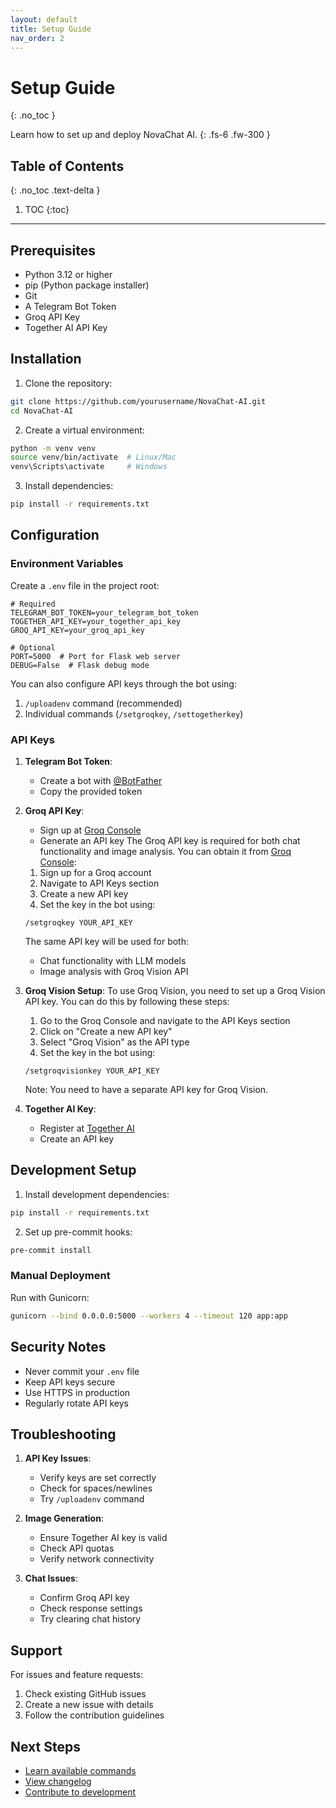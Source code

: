 ```yaml
---
layout: default
title: Setup Guide
nav_order: 2
---
```


# Setup Guide
{: .no_toc }

Learn how to set up and deploy NovaChat AI.
{: .fs-6 .fw-300 }

## Table of Contents
{: .no_toc .text-delta }

1. TOC
{:toc}

---

## Prerequisites

- Python 3.12 or higher
- pip (Python package installer)
- Git
- A Telegram Bot Token
- Groq API Key
- Together AI API Key

## Installation

1. Clone the repository:
```bash
git clone https://github.com/yourusername/NovaChat-AI.git
cd NovaChat-AI
```

2. Create a virtual environment:
```bash
python -m venv venv
source venv/bin/activate  # Linux/Mac
venv\Scripts\activate     # Windows
```

3. Install dependencies:
```bash
pip install -r requirements.txt
```

## Configuration

### Environment Variables

Create a `.env` file in the project root:
```env
# Required
TELEGRAM_BOT_TOKEN=your_telegram_bot_token
TOGETHER_API_KEY=your_together_api_key
GROQ_API_KEY=your_groq_api_key

# Optional
PORT=5000  # Port for Flask web server
DEBUG=False  # Flask debug mode
```

You can also configure API keys through the bot using:
1. `/uploadenv` command (recommended)
2. Individual commands (`/setgroqkey`, `/settogetherkey`)

### API Keys

1. **Telegram Bot Token**:
   - Create a bot with [@BotFather](https://t.me/BotFather)
   - Copy the provided token

2. **Groq API Key**:
   - Sign up at [Groq Console](https://console.groq.com)
   - Generate an API key
   The Groq API key is required for both chat functionality and image analysis. You can obtain it from [Groq Console](https://console.groq.com):

   1. Sign up for a Groq account
   2. Navigate to API Keys section
   3. Create a new API key
   4. Set the key in the bot using:
   ```
   /setgroqkey YOUR_API_KEY
   ```
   The same API key will be used for both:
   - Chat functionality with LLM models
   - Image analysis with Groq Vision API

3. **Groq Vision Setup**:
   To use Groq Vision, you need to set up a Groq Vision API key. You can do this by following these steps:
   1. Go to the Groq Console and navigate to the API Keys section
   2. Click on "Create a new API key"
   3. Select "Groq Vision" as the API type
   4. Set the key in the bot using:
   ```
   /setgroqvisionkey YOUR_API_KEY
   ```
   Note: You need to have a separate API key for Groq Vision.

3. **Together AI Key**:
   - Register at [Together AI](https://api.together.xyz)
   - Create an API key

## Development Setup

1. Install development dependencies:
```bash
pip install -r requirements.txt
```

2. Set up pre-commit hooks:
```bash
pre-commit install
```

### Manual Deployment

Run with Gunicorn:
```bash
gunicorn --bind 0.0.0.0:5000 --workers 4 --timeout 120 app:app
```

## Security Notes

- Never commit your `.env` file
- Keep API keys secure
- Use HTTPS in production
- Regularly rotate API keys

## Troubleshooting

1. **API Key Issues**:
   - Verify keys are set correctly
   - Check for spaces/newlines
   - Try `/uploadenv` command

2. **Image Generation**:
   - Ensure Together AI key is valid
   - Check API quotas
   - Verify network connectivity

3. **Chat Issues**:
   - Confirm Groq API key
   - Check response settings
   - Try clearing chat history

## Support

For issues and feature requests:
1. Check existing GitHub issues
2. Create a new issue with details
3. Follow the contribution guidelines

## Next Steps

- [Learn available commands](commands.md)
- [View changelog](changelog.md)
- [Contribute to development](https://github.com/Amul-Thantharate/AIFusionBot/blob/main/CONTRIBUTING.md)
